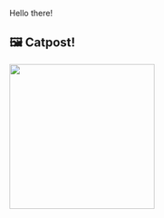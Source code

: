 Hello there!



## 🖼️ Catpost!

<sub>
    <img src="https://cdn2.thecatapi.com/images/8ud.jpg" height="256">
</sub>


